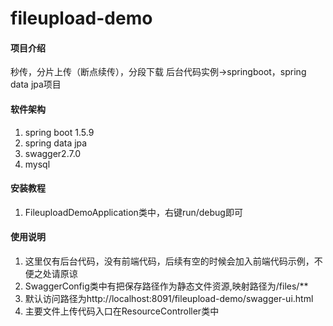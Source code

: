 # fileupload-demo

#### 项目介绍
秒传，分片上传（断点续传），分段下载 后台代码实例->springboot，spring data jpa项目

#### 软件架构

1. spring boot 1.5.9 
2. spring data jpa
3. swagger2.7.0
4. mysql


#### 安装教程

1. FileuploadDemoApplication类中，右键run/debug即可

#### 使用说明

1. 这里仅有后台代码，没有前端代码，后续有空的时候会加入前端代码示例，不便之处请原谅
2. SwaggerConfig类中有把保存路径作为静态文件资源,映射路径为/files/**
3. 默认访问路径为http://localhost:8091/fileupload-demo/swagger-ui.html
4. 主要文件上传代码入口在ResourceController类中
